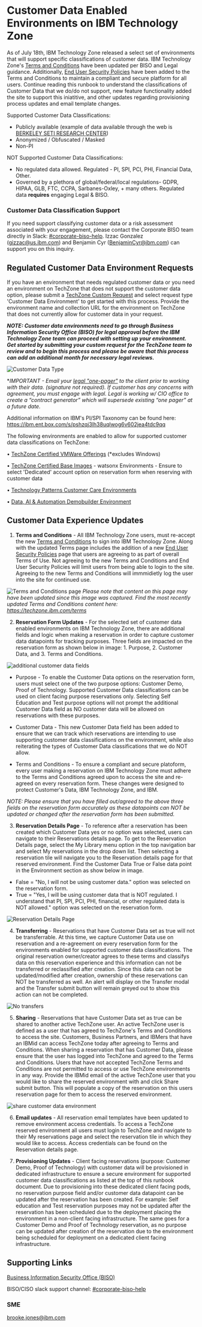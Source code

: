 
# Customer Data Enabled Environments on IBM Technology Zone

As of July 18th, IBM Technology Zone released a select set of environments that will support specific classifications of customer data. IBM Technology Zone's [Terms and Conditions](https://techzone.ibm.com/terms) have been updated per BISO and Legal guidance. Additionally, [End User Security Policies](https://techzone.ibm.com/terms/securitypolicy) have been added to the Terms and Conditions to maintain a compliant and secure platform for all users. Continue reading this runbook to understand the classifications of Customer Data that we do/do not support, new feature functionality added the site to support this iniatitive, and other updates regarding provisioning process updates and email template changes. 

Supported Customer Data Classifications:
- Publicly available (example of data available through the web is [BERKELEY SETI RESEARCH CENTER](https://seti.berkeley.edu/listen/data.html))
- Anonymized / Obfuscated / Masked
- Non-PI

NOT Supported Customer Data Classifications: 
- No regulated data allowed. Regulated - PI, SPI, PCI, PHI, Financial Data, Other.
- Governed by a plethora of global/federal/local regulations- GDPR, HIPAA, GLB, FTC, CCPA, Sarbanes-Oxley, + many others. Regulated data **requires** engaging Legal & BISO. 

### Customer Data Classification Support
If you need support classifying customer data or a risk assessment associated with your engagement, please contact the Corporate BISO team directly in Slack: [#corporate-biso-help](https://ibm-techzone.slack.com/archives/C01RHTP1B8W). Izzac Gonzalez (gizzac@us.ibm.com) and Benjamin Cyr (BenjaminCyr@ibm.com) can support you on this inquiry. 

## Regulated Customer Data Environment Requests

If you have an environment that needs regulated customer data or you need an environment on TechZone that does not support the customer data option, please submit a [TechZone Custom Request](https://ibm.biz/custom-techzone-requests) and select request type 'Customer Data Environment' to get started with this process. Provide the environment name and collection URL for the environment on TechZone that does not currently allow for customer data in your request. 

_**NOTE: Customer data environments need to go through Business Information Security Office (BISO) for legal approval before the IBM Technology Zone team can proceed with setting up your environment. Get started by submitting your custom request for the TechZone team to review and to begin this process and please be aware that this process can add an additional month for necessary legal reviews.**_

![Customer Data Type](https://github.com/IBM/itz-support-public/blob/2bb827675a967ac45c49644be1f421c40e12d57a/IBM-Technology-Zone/IBM-Technology-Zone-Runbooks/Images/customerdatatype.png)

**IMPORTANT - Email your [legal "one-pager"](https://www.ibm.com/support/customer/csol/terms/internal/?id=Z126-9237&cc=us&lc=en#detail-document) to the client prior to working with their data. (*signature not required). If customer has any concerns with agreement, you must engage with legal. Legal is working w/ CIO office to create a “contract generator” which will supersede existing “one pager” at a future date.**

Additional information on IBM's PI/SPI Taxonomy can be found here: https://ibm.ent.box.com/s/pshzqj3lh38uqlwog6v602jea4tdc9qq

The following environments are enabled to allow for supported customer data classifications on TechZone: 

• [TechZone Certified VMWare Offerings](https://techzone.ibm.com/collection/tech-zone-certified-base-images/journey-vmware-on-ibm-cloud-environments) (*excludes Windows)

• [TechZone Certified Base Images](https://techzone.ibm.com/collection/tech-zone-certified-base-images/journey-watsonx) - watsonx Environments - Ensure to select 'Dedicated' account option on reservation form when reserving with customer data

• [Technology Patterns Customer Care Environments](https://techzone.ibm.com/collection/technology-patterns/journey-ai-assistants)

• [Data, AI & Automation Demobuilder Environment](https://techzone.ibm.com/collection/data-ai--automation-demobuilder/environments)



## Customer Data Experience Updates

1. **Terms and Conditions** - All IBM Technology Zone users, must re-accept the new [Terms and Conditions](https://techzone.ibm.com/terms) to sign into IBM Technology Zone. Along with the updated Terms page includes the addition of a new [End User Security Policies](https://techzone.ibm.com/terms/securitypolicy) page that users are agreeing to as part of overall Terms of Use. Not agreeing to the new Terms and Conditions and End User Security Policies will limit users from being able to login to the site. Agreeing to the new Terms and Conditions will immmidietly log the user into the site for continued use. 

![Terms and Conditions page](https://github.com/IBM/itz-support-public/blob/main/IBM-Technology-Zone/IBM-Technology-Zone-Runbooks/Images/TermsConditions.png)
*Please note that content on this page may have been updated since this image was captured.*
*Find the most recently updated Terms and Conditions content here: https://techzone.ibm.com/terms*

2. **Reservation Form Updates** - For the selected set of customer data enabled environments on IBM Technology Zone, there are additional fields and logic when making a reservation in order to capture customer data datapoints for tracking purposes. Three fields are impacted on the reservation form as shown below in image: 1. Purpose, 2. Customer Data, and 3. Terms and Conditions. 

![additional customer data fields](https://github.com/IBM/itz-support-public/blob/main/IBM-Technology-Zone/IBM-Technology-Zone-Runbooks/Images/Additional_customerdataFields.png)

- Purpose - To enable the Customer Data options on the reservation form, users must select one of the two purpose options: Customer Demo, Proof of Technology. Supported Customer Data classifications can be used on client facing purpose reservations only. Selecting Self Education and Test purpose options will not prompt the additional Customer Data field as NO customer data will be allowed on reservations with these purposes. 

- Customer Data - This new Customer Data field has been added to ensure that we can track which reservations are intending to use supporting customer data classifications on the environment, while also reiterating the types of Customer Data classifications that we do NOT allow. 

- Terms and Conditions - To ensure a compliant and secure platoform, every user making a reservation on IBM Technology Zone must adhere to the Terms and Conditions agreed upon to access the site and re-agreed on every reservation form. These changes were designed to protect Customer's Data, IBM Technology Zone, and IBM.  

*NOTE: Please ensure that you have filled out/agreed to the above three fields on the reservation form accurately as these datapoints can NOT be updated or changed after the reservation form has been submitted.* 

3. **Reservation Details Page** - To reference after a reservation has been created which Customer Data yes or no option was selected, users can navigate to their Reservations details page. To get to the Reservation Details page, select the My Library menu option in the top navigation bar and select My reservations in the drop down list. Then selecting a reservation tile will navigate you to the Reservation details page for that reserved environment. Find the Customer Data True or False data point in the Environment section as show below in image. 

- False = "No, I will not be using customer data." option was selected on the reservation form.
- True = "Yes, I will be using customer data that is NOT regulated. I understand that PI, SPI, PCI, PHI, financial, or other regulated data is NOT allowed." option was selected on the reservation form. 

![Reservation Details Page](https://github.com/IBM/itz-support-public/blob/main/IBM-Technology-Zone/IBM-Technology-Zone-Runbooks/Images/reservationdetailspage.png)

4. **Transferring** - Reservations that have Customer Data set as true will not be transferrable. At this time, we capture Customer Data use on reservation and a re-agreement on every reservation form for the environments enabled for supported customer data classifications. The original reservation owner/creator agrees to these terms and classifys data on this reservation experience and this information can not be transferred or reclassified after creation. Since this data can not be updated/modified after creation, ownership of these reservations can NOT be transferred as well. An alert will display on the Transfer modal and the Transfer submit button will remain greyed out to show this action can not be completed. 

![No transfers](https://github.com/IBM/itz-support-public/blob/main/IBM-Technology-Zone/IBM-Technology-Zone-Runbooks/Images/NOTransfer.png)

5. **Sharing** - Reservations that have Customer Data set as true can be shared to another active TechZone user. An active TechZone user is defined as a user that has agreed to TechZone's Terms and Conditions to access the site. Customers, Business Partners, and IBMers that have an IBMid can access TechZone today after agreeing to Terms and Conditions. When sharing a reservation that has Customer Data, please ensure that the user has logged into TechZone and agreed to the Terms and Conditions. Users that have not accepted TechZone Terms and Conditions are not permitted to access or use TechZone environments in any way. Provide the IBMid email of the active TechZone user that you would like to share the reserved environment with and click Share submit button. This will populate a copy of the reservation on this users reservation page for them to access the reserved environment.

![share customer data environment](https://github.com/IBM/itz-support-public/blob/main/IBM-Technology-Zone/IBM-Technology-Zone-Runbooks/Images/Share_customer_data.png)

6. **Email updates** - All reservation email templates have been updated to remove environment access credentials. To access a TechZone reserved environment all users must login to TechZone and navigate to their My reservations page and select the reservation tile in which they would like to access. Access credentials can be found on the Reservation details page.

7. **Provisioning Updates** - Client facing reservations (purpose: Customer Demo, Proof of Technology) with customer data will be provisioned in dedicated infrastructure to ensure a secure environment for supported customer data classifications as listed at the top of this runbook document. Due to provisioning into these dedicated client facing pods, no reservation purpose field and/or customer data datapoint can be updated after the reservation has been created. For example: Self education and Test reservation purposes may not be updated after the reservation has been scheduled due to the deployment placing the environment in a non-client facing infrastructure. The same goes for a Customer Demo and Proof of Technology reservation, as no purpose can be updated after creation of the reservation due to the environment being scheduled for deployment on a dedicated client facing infrastructure.


## Supporting Links

[Business Information Security Office (BISO)](https://w3.ibm.com/w3publisher/ibm-corporate-biso-office)

BISO/CISO slack support channel: [#corporate-biso-help](https://ibm-techzone.slack.com/archives/C01RHTP1B8W)

### SME

brooke.jones@ibm.com
